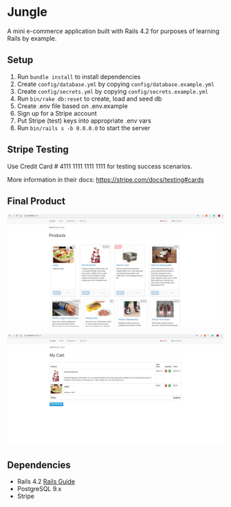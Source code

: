 # Jungle

A mini e-commerce application built with Rails 4.2 for purposes of learning Rails by example.


## Setup

1. Run `bundle install` to install dependencies
2. Create `config/database.yml` by copying `config/database.example.yml`
3. Create `config/secrets.yml` by copying `config/secrets.example.yml`
4. Run `bin/rake db:reset` to create, load and seed db
5. Create .env file based on .env.example
6. Sign up for a Stripe account
7. Put Stripe (test) keys into appropriate .env vars
8. Run `bin/rails s -b 0.0.0.0` to start the server

## Stripe Testing

Use Credit Card # 4111 1111 1111 1111 for testing success scenarios.

More information in their docs: <https://stripe.com/docs/testing#cards>


## Final Product
!["screenshot of jungle-rails"](https://github.com/hiba02/jungle-rails/blob/master/doc/jungle1.png)

!["screenshot of jungle-rails"](https://github.com/hiba02/jungle-rails/blob/master/doc/jungle2.png)


## Dependencies

* Rails 4.2 [Rails Guide](http://guides.rubyonrails.org/v4.2/)
* PostgreSQL 9.x
* Stripe
